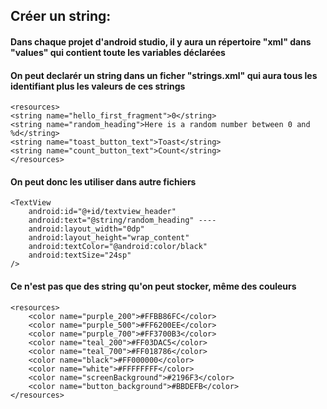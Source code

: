 ## Créer un string:

#### Dans chaque projet d'android studio, il y aura un répertoire "xml" dans "values" qui contient toute les variables déclarées

#### On peut declarér un string dans un ficher "strings.xml" qui aura tous les identifiant plus les valeurs de ces strings 
    
    <resources>
    <string name="hello_first_fragment">0</string>
    <string name="random_heading">Here is a random number between 0 and %d</string>
    <string name="toast_button_text">Toast</string>
    <string name="count_button_text">Count</string>
    </resources>

#### On peut donc les utiliser dans autre fichiers

    <TextView
        android:id="@+id/textview_header"
        android:text="@string/random_heading" ----
        android:layout_width="0dp"
        android:layout_height="wrap_content"
        android:textColor="@android:color/black"
        android:textSize="24sp"
    />

#### Ce n'est pas que des string qu'on peut stocker, même des couleurs

    <resources>
        <color name="purple_200">#FFBB86FC</color>
        <color name="purple_500">#FF6200EE</color>
        <color name="purple_700">#FF3700B3</color>
        <color name="teal_200">#FF03DAC5</color>
        <color name="teal_700">#FF018786</color>
        <color name="black">#FF000000</color>
        <color name="white">#FFFFFFFF</color>
        <color name="screenBackground">#2196F3</color>
        <color name="button_background">#BBDEFB</color>
    </resources>






